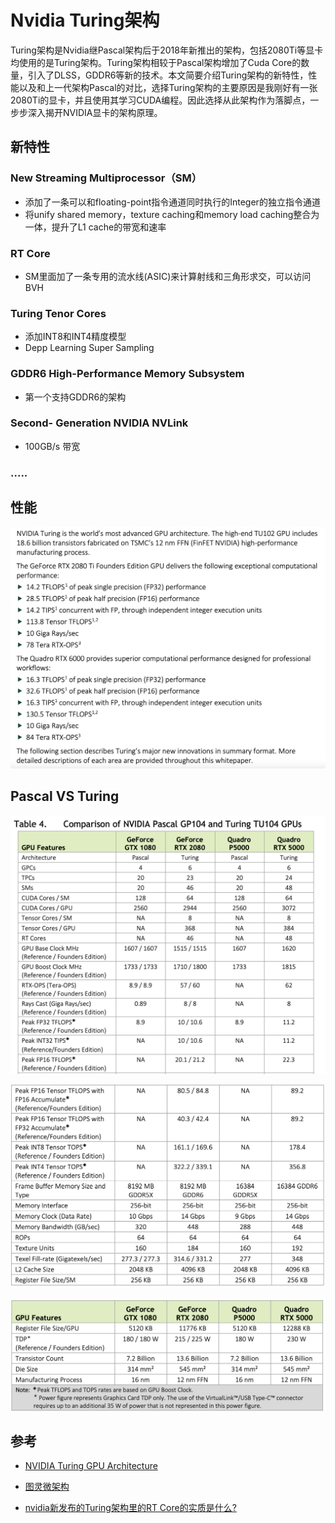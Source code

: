 # Nvidia Turing架构

Turing架构是Nvidia继Pascal架构后于2018年新推出的架构，包括2080Ti等显卡均使用的是Turing架构。Turing架构相较于Pascal架构增加了Cuda Core的数量，引入了DLSS，GDDR6等新的技术。本文简要介绍Turing架构的新特性，性能以及和上一代架构Pascal的对比，选择Turing架构的主要原因是我刚好有一张2080Ti的显卡，并且使用其学习CUDA编程。因此选择从此架构作为落脚点，一步步深入揭开NVIDIA显卡的架构原理。

## 新特性

### New Streaming Multiprocessor（SM）

* 添加了一条可以和floating-point指令通道同时执行的Integer的独立指令通道
* 将unify shared memory，texture caching和memory load caching整合为一体，提升了L1 cache的带宽和速率

### RT Core

* SM里面加了一条专用的流水线(ASIC)来计算射线和三角形求交，可以访问BVH

### Turing Tenor Cores

* 添加INT8和INT4精度模型
* Depp Learning Super Sampling

### GDDR6 High-Performance Memory Subsystem

* 第一个支持GDDR6的架构

### Second- Generation NVIDIA NVLink

* 100GB/s 带宽

### .....

## 性能

![image-20240128003001206](https://github.com/Daydream0929/daydream0929.github.io/blob/master/_screenshots/image-20240128003001206.png)

## Pascal VS Turing

![image-20240128002634916](https://github.com/Daydream0929/daydream0929.github.io/blob/master/_screenshots/image-20240128002634916.png)

![image-20240128002725203](https://github.com/Daydream0929/daydream0929.github.io/blob/master/_screenshots/image-20240128002725203.png)

![image-20240128002737478](https://github.com/Daydream0929/daydream0929.github.io/blob/master/_screenshots/image-20240128002737478.png)



## 参考

* [NVIDIA Turing GPU Architecture](https://images.nvidia.com/aem-dam/en-zz/Solutions/design-visualization/technologies/turing-architecture/NVIDIA-Turing-Architecture-Whitepaper.pdf)
* [图灵微架构](https://zh.wikipedia.org/wiki/图灵微架构)

* [nvidia新发布的Turing架构里的RT Core的实质是什么?](https://www.zhihu.com/question/290167656/answer/470311731)